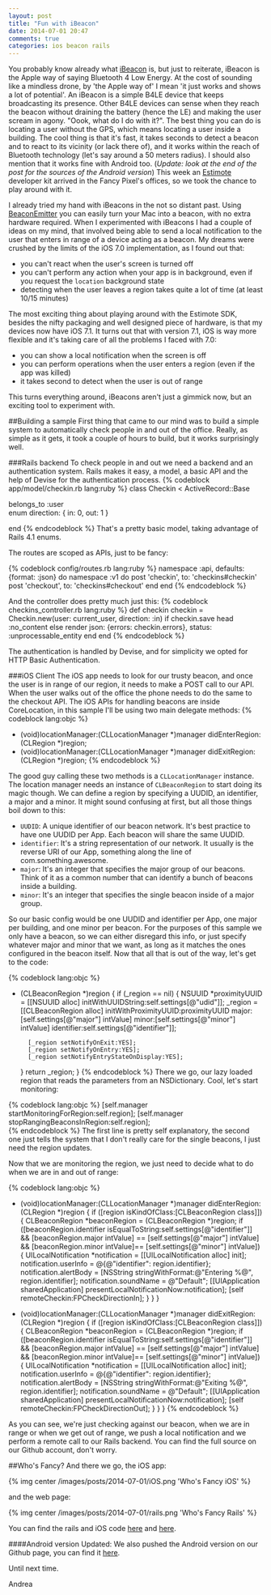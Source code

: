 ```yaml
---
layout: post
title: "Fun with iBeacon"
date: 2014-07-01 20:47
comments: true
categories: ios beacon rails 
---
```

You probably know already what [iBeacon](https://developer.apple.com/library/ios/documentation/userexperience/conceptual/LocationAwarenessPG/RegionMonitoring/RegionMonitoring.html) is, but just to reiterate, iBeacon is the Apple way of saying Bluetooth 4 Low Energy. At the cost of sounding like a mindless drone, by 'the Apple way of' I mean 'it just works and shows a lot of potential'. An iBeacon is a simple B4LE device that keeps broadcasting its presence. Other B4LE devices can sense when they reach the beacon without draining the battery (hence the LE) and making the user scream in agony. "Oook, what do I do with it?". The best thing you can do is locating a user without the GPS, which means locating a user inside a building. The cool thing is that it's fast, it takes seconds to detect a beacon and to react to its vicinity (or lack there of), and it works within the reach of Bluetooth technology (let's say around a 50 meters radius). I should also mention that it works fine with Android too. (_Update: look at the end of the post for the sources of the Android version_)
This week an [Estimote](http://estimote.com) developer kit arrived in the Fancy Pixel's offices, so we took the chance to play around with it. 
<!-- More -->
I already tried my hand with iBeacons in the not so distant past. Using [BeaconEmitter](https://github.com/lgaches/BeaconEmitter) you can easily turn your Mac into a beacon, with no extra hardware required. When I experimented with iBeacons I had a couple of ideas on my mind, that involved being able to send a local notification to the user that enters in range of a device acting as a beacon. My dreams were crushed by the limits of the iOS 7.0 implementation, as I found out that: 

- you can't react when the user's screen is turned off 
- you can't perform any action when your app is in background, even if you request the `location` background state
- detecting when the user leaves a region takes quite a lot of time (at least 10/15 minutes)

The most exciting thing about playing around with the Estimote SDK, besides the nifty packaging and well designed piece of hardware, is that my devices now have iOS 7.1. It turns out that with version 7.1, iOS is way more flexible and it's taking care of all the problems I faced with 7.0:

- you can show a local notification when the screen is off
- you can perform operations when the user enters a region (even if the app was killed)
- it takes second to detect when the user is out of range

This turns everything around, iBeacons aren't just a gimmick now, but an exciting tool to experiment with. 

##Building a sample
First thing that came to our mind was to build a simple system to automatically check people in and out of the office. Really, as simple as it gets, it took a couple of hours to build, but it works surprisingly well. 

###Rails backend
To check people in and out we need a backend and an authentication system. Rails makes it easy, a model, a basic API and the help of Devise for the authentication process.
{% codeblock app/model/checkin.rb lang:ruby %}
class Checkin < ActiveRecord::Base

  belongs_to :user  
  enum direction: { in: 0, out: 1 }

end
{% endcodeblock %}
That's a pretty basic model, taking advantage of Rails 4.1 enums. 

The routes are scoped as APIs, just to be fancy:

{% codeblock config/routes.rb lang:ruby %}
namespace :api, defaults: {format: :json} do
  namespace :v1 do
    post 'checkin', to: 'checkins#checkin'
    post 'checkout', to: 'checkins#checkout'
  end
end
{% endcodeblock %}

And the controller does pretty much just this:
{% codeblock checkins_controller.rb lang:ruby %}
def checkin
  checkin = Checkin.new(user: current_user, direction: :in)
  if checkin.save
    head :no_content
  else
    render json: {errors: checkin.errors}, status: :unprocessable_entity
  end
end
{% endcodeblock %}

The authentication is handled by Devise, and for simplicity we opted for HTTP Basic Authentication.

###iOS Client
The iOS app needs to look for our trusty beacon, and once the user is in range of our region, it needs to make a POST call to our API. When the user walks out of the office the phone needs to do the same to the checkout API. The iOS APIs for handling beacons are inside CoreLocation, in this sample I'll be using two main delegate methods: 
{% codeblock lang:objc %}
- (void)locationManager:(CLLocationManager *)manager didEnterRegion:(CLRegion *)region;
- (void)locationManager:(CLLocationManager *)manager didExitRegion:(CLRegion *)region;
{% endcodeblock %}

The good guy calling these two methods is a `CLLocationManager` instance. The location manager needs an instance of `CLBeaconRegion` to start doing its magic though. We can define a region by specifying a UUDID, an identifier, a major and a minor. It might sound confusing at first, but all those things boil down to this: 

- `UUDID`: A unique identifier of our beacon network. It's best practice to have one UUDID per App. Each beacon will share the same UUDID.
- `identifier`: It's a string representation of our network. It usually is the reverse URI of our App, something along the line of com.something.awesome.
- `major`: It's an integer that specifies the major group of our beacons. Think of it as a common number that can identify a bunch of beacons inside a building.
- `minor`: It's an integer that specifies the single beacon inside of a major group.

So our basic config would be one UUDID and identifier per App, one major per building, and one minor per beacon. For the purposes of this sample we only have a beacon, so we can either disregard this info, or just specify whatever major and minor that we want, as long as it matches the ones configured in the beacon itself. 
Now that all that is out of the way, let's get to the code:

{% codeblock lang:objc %}
- (CLBeaconRegion *)region
{
    if (_region == nil) {
        NSUUID *proximityUUID = [[NSUUID alloc] initWithUUIDString:self.settings[@"udid"]];
        _region = [[CLBeaconRegion alloc] initWithProximityUUID:proximityUUID
                                                          major:[self.settings[@"major"] intValue]
                                                          minor:[self.settings[@"minor"] intValue]
                                                     identifier:self.settings[@"identifier"]];
        
        [_region setNotifyOnExit:YES];
        [_region setNotifyOnEntry:YES];
        [_region setNotifyEntryStateOnDisplay:YES];
    }
    return _region;
}
{% endcodeblock %}
There we go, our lazy loaded region that reads the parameters from an NSDictionary. Cool, let's start monitoring:

{% codeblock lang:objc %}
[self.manager startMonitoringForRegion:self.region];
[self.manager stopRangingBeaconsInRegion:self.region];  
{% endcodeblock %}
The first line is pretty self explanatory, the second one just tells the system that I don't really care for the single beacons, I just need the region updates. 

Now that we are monitoring the region, we just need to decide what to do when we are in and out of range:

{% codeblock lang:objc %}
- (void)locationManager:(CLLocationManager *)manager didEnterRegion:(CLRegion *)region
{
    if ([region isKindOfClass:[CLBeaconRegion class]]) {
        CLBeaconRegion *beaconRegion = (CLBeaconRegion *)region;
        if ([beaconRegion.identifier isEqualToString:self.settings[@"identifier"]] && [beaconRegion.major intValue] == [self.settings[@"major"] intValue] && [beaconRegion.minor intValue]== [self.settings[@"minor"] intValue]) {
            UILocalNotification *notification = [[UILocalNotification alloc] init];
            notification.userInfo = @{@"identifier": region.identifier};
            notification.alertBody = [NSString stringWithFormat:@"Entering %@", region.identifier];
            notification.soundName = @"Default";
            [[UIApplication sharedApplication] presentLocalNotificationNow:notification];
            [self remoteCheckin:FPCheckDirectionIn];
        }
    }
}

- (void)locationManager:(CLLocationManager *)manager didExitRegion:(CLRegion *)region
{
    if ([region isKindOfClass:[CLBeaconRegion class]]) {
        CLBeaconRegion *beaconRegion = (CLBeaconRegion *)region;
        if ([beaconRegion.identifier isEqualToString:self.settings[@"identifier"]] && [beaconRegion.major intValue] == [self.settings[@"major"] intValue] && [beaconRegion.minor intValue]== [self.settings[@"minor"] intValue]) {
            UILocalNotification *notification = [[UILocalNotification alloc] init];
            notification.userInfo = @{@"identifier": region.identifier};
            notification.alertBody = [NSString stringWithFormat:@"Exiting %@", region.identifier];
            notification.soundName = @"Default";
            [[UIApplication sharedApplication] presentLocalNotificationNow:notification];
            [self remoteCheckin:FPCheckDirectionOut];
        }
    }
}
{% endcodeblock %}

As you can see, we're just checking against our beacon, when we are in range or when we get out of range, we push a local notification and we perform a remote call to our Rails backend. You can find the full source on our Github account, don't worry.

##Who's Fancy?
And there we go, the iOS app:

{% img center /images/posts/2014-07-01/iOS.png 'Who's Fancy iOS' %}

and the web page:

{% img center /images/posts/2014-07-01/rails.png 'Who's Fancy Rails' %}

You can find the rails and iOS code [here](https://github.com/FancyPixel/whosfancy-rails) and [here](https://github.com/FancyPixel/whosfancy-ios).  

####Android version
Updated: We also pushed the Android version on our Github page, you can find it [here](https://github.com/FancyPixel/whosfancy-android). 

Until next time. 

Andrea

